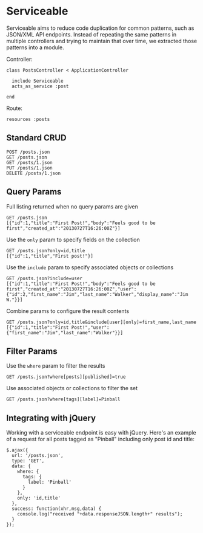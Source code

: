 # Serviceable

Serviceable aims to reduce code duplication for common patterns, such as JSON/XML
API endpoints. Instead of repeating the same patterns in multiple controllers and
trying to maintain that over time, we extracted those patterns into a module.

Controller:

    class PostsController < ApplicationController
    
      include Serviceable
      acts_as_service :post
    
    end

Route:

    resources :posts


## Standard CRUD

    POST /posts.json
    GET /posts.json
    GET /posts/1.json
    PUT /posts/1.json
    DELETE /posts/1.json

## Query Params

Full listing returned when no query params are given

    GET /posts.json
    [{"id":1,"title":"First Post!","body":"Feels good to be first","created_at":"20130727T16:26:00Z"}]

Use the <code>only</code> param to specify fields on the collection

    GET /posts.json?only=id,title
    [{"id":1,"title","First post!"}]

Use the <code>include</code> param to specify associated objects or collections

    GET /posts.json?include=user
    [{"id":1,"title":"First Post!","body":"Feels good to be first","created_at":"20130727T16:26:00Z","user":{"id":2,"first_name":"Jim","last_name":"Walker","display_name":"Jim W."}}]

Combine params to configure the result contents

    GET /posts.json?only=id,title&include[user][only]=first_name,last_name
    [{"id":1,"title":"First Post!","user":{"first_name":"Jim","last_name":"Walker"}}]

## Filter Params

Use the <code>where</code> param to filter the results

    GET /posts.json?where[posts][published]=true

Use associated objects or collections to filter the set

    GET /posts.json?where[tags][label]=Pinball

## Integrating with jQuery

Working with a serviceable endpoint is easy with jQuery. Here's an example of a request for all posts
tagged as "Pinball" including only post id and title:

    $.ajax({
      url: '/posts.json',
      type: 'GET',
      data: {
        where: {
          tags: {
            label: 'Pinball'
          }
        },
        only: 'id,title'
      },
      success: function(xhr,msg,data) {
        console.log("received "+data.responseJSON.length+" results");
      }
    });
